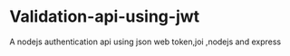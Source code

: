 # Validation-api-using-jwt
A nodejs authentication api using json web token,joi ,nodejs and express
